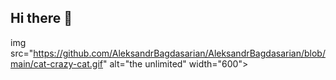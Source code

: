 ## Hi there 👋

img src="https://github.com/AleksandrBagdasarian/AleksandrBagdasarian/blob/main/cat-crazy-cat.gif" alt="the unlimited" width="600">
